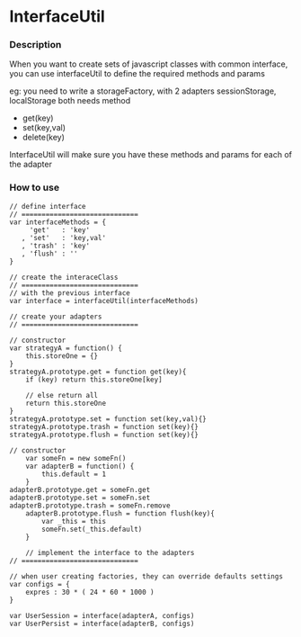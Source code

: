 InterfaceUtil
=========


### Description
When you want to create sets of javascript classes with common interface, you can use interfaceUtil to define the required methods and params

eg: you need to write a storageFactory, with 2 adapters sessionStorage, localStorage
both needs method

- get(key)
- set(key,val)
- delete(key)

InterfaceUtil will make sure you have these methods and params for each of the adapter


### How to use

	// define interface
	// =============================
	var interfaceMethods = {
    	 'get'   : 'key'
	   , 'set'   : 'key,val'
	   , 'trash' : 'key'
	   , 'flush' : ''
	}

	// create the interaceClass
	// =============================
	// with the previous interface
	var interface = interfaceUtil(interfaceMethods)
	
	// create your adapters
	// =============================
	
	// constructor
	var strategyA = function() {
		this.storeOne = {}
	}
	strategyA.prototype.get = function get(key){
		if (key) return this.storeOne[key]
		
		// else return all
		return this.storeOne
	}
	strategyA.prototype.set = function set(key,val){}
	strategyA.prototype.trash = function set(key){}
	strategyA.prototype.flush = function set(key){}
	
	// constructor
        var someFn = new someFn()
        var adapterB = function() {
            this.default = 1
        }
	adapterB.prototype.get = someFn.get
	adapterB.prototype.set = someFn.set
	adapterB.prototype.trash = someFn.remove
        adapterB.prototype.flush = function flush(key){
            var _this = this
            someFn.set(_this.default)
        }

        // implement the interface to the adapters
	// =============================
	
	// when user creating factories, they can override defaults settings
	var configs = {
		expres : 30 * ( 24 * 60 * 1000 )
	}

	var UserSession = interface(adapterA, configs)
	var UserPersist = interface(adapterB, configs)
	
	
